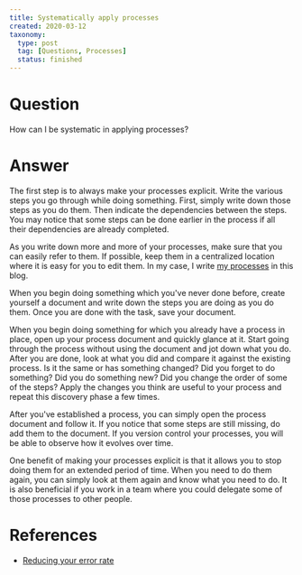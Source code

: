 ```yaml
---
title: Systematically apply processes
created: 2020-03-12
taxonomy:
  type: post
  tag: [Questions, Processes]
  status: finished
---
```


# Question
How can I be systematic in applying processes?

# Answer
The first step is to always make your processes explicit. Write the various steps you go through while doing something. First, simply write down those steps as you do them. Then indicate the dependencies between the steps. You may notice that some steps can be done earlier in the process if all their dependencies are already completed.

As you write down more and more of your processes, make sure that you can easily refer to them. If possible, keep them in a centralized location where it is easy for you to edit them. In my case, I write [my processes](../../../../processes/article.md) in this blog.

When you begin doing something which you've never done before, create yourself a document and write down the steps you are doing as you do them. Once you are done with the task, save your document.

When you begin doing something for which you already have a process in place, open up your process document and quickly glance at it. Start going through the process without using the document and jot down what you do. After you are done, look at what you did and compare it against the existing process. Is it the same or has something changed? Did you forget to do something? Did you do something new? Did you change the order of some of the steps? Apply the changes you think are useful to your process and repeat this discovery phase a few times.

After you've established a process, you can simply open the process document and follow it. If you notice that some steps are still missing, do add them to the document. If you version control your processes, you will be able to observe how it evolves over time.

One benefit of making your processes explicit is that it allows you to stop doing them for an extended period of time. When you need to do them again, you can simply look at them again and know what you need to do. It is also beneficial if you work in a team where you could delegate some of those processes to other people.

# References
* [Reducing your error rate](../08/article.md)
